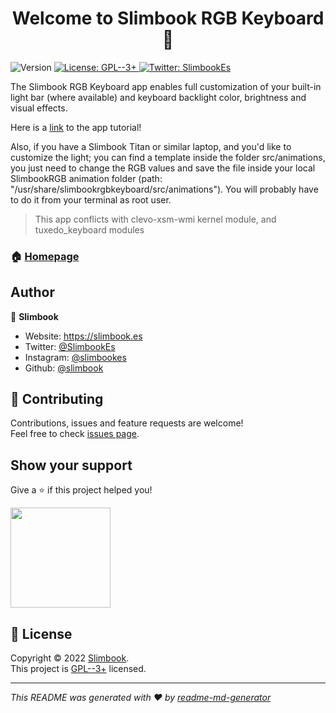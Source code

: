 <h1 align="center">Welcome to Slimbook RGB Keyboard 👋</h1>
<p>
  <img alt="Version" src="https://img.shields.io/badge/version-0.0-blue.svg?cacheSeconds=2592000" />
  <a href="https://www.gnu.org/licenses/gpl-3.0.html" target="_blank">
    <img alt="License: GPL--3+" src="https://img.shields.io/badge/License-GPL--3+-yellow.svg" />
  </a>
  <a href="https://twitter.com/SlimbookEs" target="_blank">
    <img alt="Twitter: SlimbookEs" src="https://img.shields.io/twitter/follow/SlimbookEs.svg?style=social" />
  </a>
</p>

The Slimbook RGB Keyboard app enables full customization of your built-in light bar (where available) and keyboard backlight color, brightness and visual effects.

Here is a [link](https://slimbook.es/en/tutoriales/aplicaciones-slimbook/501-en-slimbook-rgb-keyboard-3-0) to the app tutorial!

Also, if you have a Slimbook Titan or similar laptop, and you'd like to customize the light; you can find a template inside the folder src/animations, you just need to change the RGB values and save the file inside your local SlimbookRGB animation folder (path: "/usr/share/slimbookrgbkeyboard/src/animations"). 
You will probably have to do it from your terminal as root user. 

> This app conflicts with clevo-xsm-wmi kernel module, and tuxedo_keyboard modules

### 🏠 [Homepage](https://github.com/slimbook/slimbookrgbkeyboard)

## Author

👤 **Slimbook**

* Website: https://slimbook.es
* Twitter: [@SlimbookEs](https://twitter.com/SlimbookEs)
* Instagram: [@slimbookes](https://www.instagram.com/slimbookes/)
* Github: [@slimbook](https://github.com/slimbook)

## 🤝 Contributing

Contributions, issues and feature requests are welcome!<br />Feel free to check [issues page](https://github.com/slimbook/slimbookrgbkeyboard/issues). 

## Show your support

Give a ⭐️ if this project helped you!

<a href="https://www.patreon.com/slimbook">
  <img src="https://c5.patreon.com/external/logo/become_a_patron_button@2x.png" width="160">
</a>

## 📝 License

Copyright © 2022 [Slimbook](https://github.com/slimbook).<br />
This project is [GPL--3+](https://www.gnu.org/licenses/gpl-3.0.html) licensed.

***
_This README was generated with ❤️ by [readme-md-generator](https://github.com/kefranabg/readme-md-generator)_
